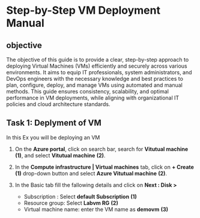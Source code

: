 # Step-by-Step VM Deployment Manual

## objective

The objective of this guide is to provide a clear, step-by-step approach to deploying Virtual Machines (VMs) efficiently and securely across various environments. It aims to equip IT professionals, system administrators, and DevOps engineers with the necessary knowledge and best practices to plan, configure, deploy, and manage VMs using automated and manual methods. This guide ensures consistency, scalability, and optimal performance in VM deployments, while aligning with organizational IT policies and cloud architecture standards.

## Task 1: Deplyment of VM

In this Ex you will be deploying an VM 

1. On the **Azure portal**, click on search bar, search for **Vitutual machine** **(1)**, and select **Vitutual machine** **(2)**.

2. In the **Compute infrastructure | Virtual machines** tab, click on **+ Create** **(1)** drop-down button and select **Azure Vitutual machine** **(2)**.

3. In the Basic tab fill the fallowing details and click on **Next : Disk >**

   - Subscription : Select **default Subscription** **(1)**
   - Resource group: Select **Labvm RG** **(2)**
   - Virtual machine name: enter the VM name as **demovm** **(3)**
